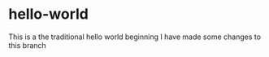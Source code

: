 # hello-world
This is a the traditional hello world beginning
I have made some changes to this branch
